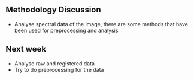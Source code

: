 ## Methodology Discussion
- Analyse spectral data of the image, there are some methods that have been used for preprocessing and analysis

## Next week
- Analyse raw and registered data
- Try to do preprocessing for the data